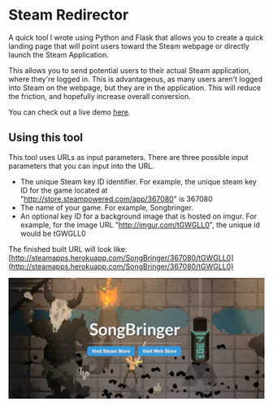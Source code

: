 Steam Redirector
=========

A quick tool I wrote using Python and Flask that allows you to create a quick landing page that will point users toward the Steam webpage or directly launch the Steam Application.

This allows you to send potential users to their actual Steam application, where they're logged in.  This is advantageous, as many users aren't logged into Steam on the webpage, but they are in the application.  This will reduce the friction, and hopefully increase overall conversion.

You can check out a live demo [here](http://steamapps.herokuapp.com/SongBringer/367080/tGWGLL0).

Using this tool
------------
This tool uses URLs as input parameters.  There are three possible input parameters that you can input into the URL.

* The unique Steam key ID identifier.  For example, the unique steam key ID for the game located at "http://store.steampowered.com/app/367080" is 367080
* The name of your game. For example, Songbringer.
* An optional key ID for a background image that is hosted on imgur.  For example, for the image URL "http://imgur.com/tGWGLL0", the unique id would be tGWGLL0

The finished built URL will look like: [http://steamapps.herokuapp.com/SongBringer/367080/tGWGLL0](http://steamapps.herokuapp.com/SongBringer/367080/tGWGLL0)

![alt text](readme_picture.PNG "readme")



